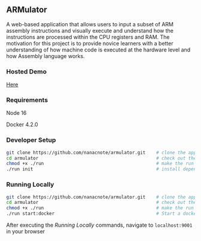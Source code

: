 ## ARMulator

A web-based application that allows users to input a subset of ARM assembly instructions and visually execute and understand how the instructions are processed within the CPU registers and RAM. The motivation for this project is to provide novice learners with a better understanding of how machine code is executed at the hardware level and how Assembly language works.

### Hosted Demo

[Here](http://armulator.aal.hiramlabs.com/)

### Requirements

Node 16

Docker 4.2.0

### Developer Setup

```bash
git clone https://github.com/nanacnote/armulator.git    # clone the application repository
cd armulator                                            # check out the application directory
chmod +x ./run                                          # make the run script executable (unix like systems)
./run init                                              # install dependencies in both core and web directories
```

### Running Locally

```bash
git clone https://github.com/nanacnote/armulator.git    # clone the application repository
cd armulator                                            # check out the application directory
chmod +x ./run                                          # make the run script executable (unix like systems)
./run start:docker                                      # Start a docker container
```

After executing the _Running Locally_ commands, navigate to `localhost:9001` in your browser

